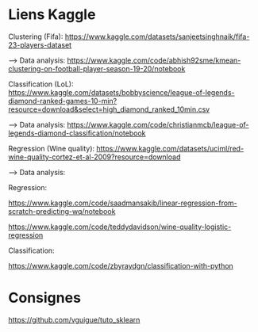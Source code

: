 Liens Kaggle
============
Clustering (Fifa): https://www.kaggle.com/datasets/sanjeetsinghnaik/fifa-23-players-dataset

--> Data analysis: 
https://www.kaggle.com/code/abhish92sme/kmean-clustering-on-football-player-season-19-20/notebook

Classification (LoL): https://www.kaggle.com/datasets/bobbyscience/league-of-legends-diamond-ranked-games-10-min?resource=download&select=high_diamond_ranked_10min.csv

--> Data analysis: 
https://www.kaggle.com/code/christianmcb/league-of-legends-diamond-classification/notebook

Regression (Wine quality): https://www.kaggle.com/datasets/uciml/red-wine-quality-cortez-et-al-2009?resource=download

--> Data analysis: 

Regression:

https://www.kaggle.com/code/saadmansakib/linear-regression-from-scratch-predicting-wq/notebook

https://www.kaggle.com/code/teddydavidson/wine-quality-logistic-regression

Classification: 

https://www.kaggle.com/code/zbyraydgn/classification-with-python

Consignes
=========
https://github.com/vguigue/tuto_sklearn
